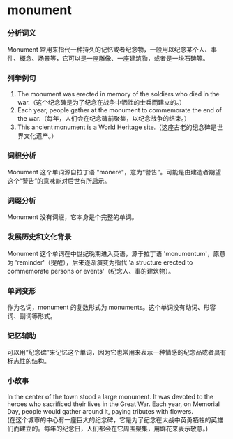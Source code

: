# monument

### 分析词义

  

Monument 常用来指代一种持久的记忆或者纪念物，一般用以纪念某个人、事件、概念、场景等，它可以是一座雕像、一座建筑物，或者是一块石碑等。

  

### 列举例句

  

1.  The monument was erected in memory of the soldiers who died in the war.（这个纪念碑是为了纪念在战争中牺牲的士兵而建立的。）
2.  Each year, people gather at the monument to commemorate the end of the war.（每年，人们会在纪念碑前聚集，以纪念战争的结束。）
3.  This ancient monument is a World Heritage site.（这座古老的纪念碑是世界文化遗产。）

  

### 词根分析

  

Monument 这个单词源自拉丁语 "monere"，意为“警告”。可能是由建造者期望这个“警告”的意味能对后世有所启示。

  

### 词缀分析

  

Monument 没有词缀，它本身是个完整的单词。

  

### 发展历史和文化背景

  

Monument 这个单词在中世纪晚期进入英语，源于拉丁语 'monumentum'，原意为 'reminder'（提醒），后来逐渐演变为指代 'a structure erected to commemorate persons or events'（纪念人、事的建筑物）。

  

### 单词变形

  

作为名词，monument 的复数形式为 monuments。这个单词没有动词、形容词、副词等形式。

  

### 记忆辅助

  

可以用“纪念碑”来记忆这个单词，因为它也常用来表示一种情感的纪念品或者具有标志性的结构。

  

### 小故事

  

In the center of the town stood a large monument. It was devoted to the heroes who sacrificed their lives in the Great War. Each year, on Memorial Day, people would gather around it, paying tributes with flowers.  
(在这个城市的中心有一座巨大的纪念碑，它是为了纪念在大战中英勇牺牲的英雄们而建立的。每年的纪念日，人们都会在它周围聚集，用鲜花来表示敬意。)
